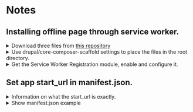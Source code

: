 # Notes

## Installing offline page through service worker.


<details>
 <summary>Download three files from <a href="https://github.com/GoogleChrome/samples/tree/gh-pages/service-worker/custom-offline-page">this repository</a></summary>

```bash
mkdir lib/offline
cd lib/offline
wget https://raw.githubusercontent.com/GoogleChrome/samples/gh-pages/service-worker/custom-offline-page/manifest.json
wget https://raw.githubusercontent.com/GoogleChrome/samples/gh-pages/service-worker/custom-offline-page/offline.html
wget https://raw.githubusercontent.com/GoogleChrome/samples/gh-pages/service-worker/custom-offline-page/service-worker.js
```
</details>

<details>
 <summary>Use drupal/core-composer-scaffold settings to place the files in the root directory.</summary>

```json
    "extra": {
        "drupal-scaffold": {
            "file-mapping": {
                "[web-root]/manifest.json": "lib/offline/manifest.json",
                "[web-root]/offline.html": "lib/offline/offline.html",
                "[web-root]/service-worker.js": "lib/offline/service-worker.js"
            }
        }
    }
```
</details>

<details>
 <summary>Get the Service Worker Registration module, enable and configure it.</summary>

```bash
composer require drupal/sw_register
drush en sw_register -y
drush php:eval "Drupal::configFactory()->getEditable('sw_register.settings')->set('service_worker_js_script_path', 'service-worker.js')->save(TRUE);"
drush cex
```
</details>


## Set app start_url in manifest.json.

<details>
 <summary>Information on what the start_url is exactly.</summary>
<p>The start_url is required and tells the browser where your application should
start when it is launched, and prevents the app from starting on whatever page
the user was on when they added your app to their home screen. Your start_url
should direct the user straight into your app, rather than a product landing
page. Think about what the user will want to do once they open your app, and
place them there.</p>
</details>

<details>
 <summary>Show manifest.json example</summary>

```json
{
  "name": "Custom Offline Page",
  "short_name": "Offline Page",
  "icons": [{
    "src": "images/launcher-icon-2x.png",
    "sizes": "96x96"
  }, {
    "src": "images/launcher-icon-4x.png",
    "sizes": "192x192"
  }],
  "start_url": "/",
  "display": "standalone",
  "orientation": "portrait"
}
```
</details>
